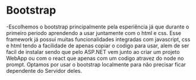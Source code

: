 # Bootstrap

-Escolhemos o bootstrap principalmente pela esperiência já que durante o primeiro periodo aprendendo a usar juntamente com o html e css.
  Esse framework já possui muitas funcionalidades integradas com javascript, css e html tendo a facilidade  de apenas copiar o codigo para usar,
  alem de ser facil de instalar sendo que pelo ASP.NET vem junto ao criar um projeto WebApp ou com o react que apenas com um codigo atravez do node no prompt.
  Optamos por usar o bootstrap localmente para não precisar ficar dependente do Servidor deles.
